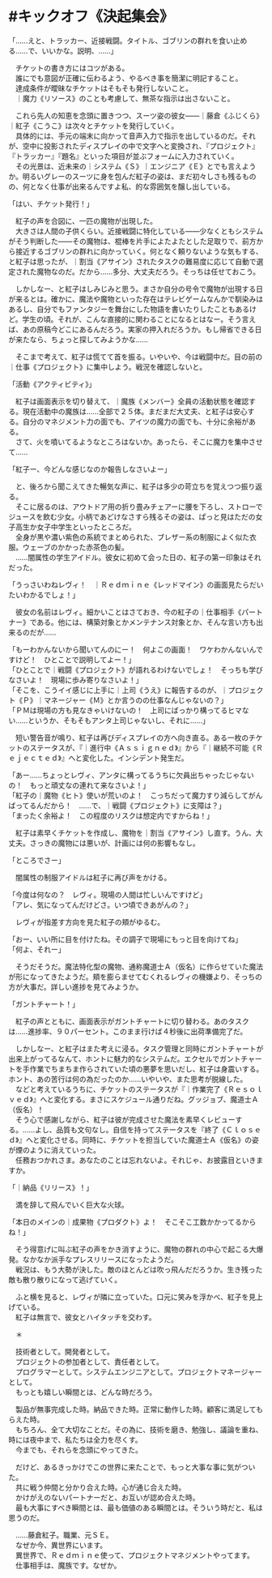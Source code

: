 # #キックオフ《決起集会》

「……えと、トラッカー、近接戦闘。タイトル、ゴブリンの群れを食い止める……で、いいかな。説明、……」

　チケットの書き方にはコツがある。  
　誰にでも意図が正確に伝わるよう、やるべき事を簡潔に明記すること。  
　達成条件が曖昧なチケットはそもそも発行しないこと。  
　｜魔力《リソース》のことも考慮して、無茶な指示は出さないこと。

　これら先人の知恵を念頭に置きつつ、スーツ姿の彼女――｜藤倉《ふじくら》｜紅子《こうこ》は次々とチケットを発行していく。  
　具体的には、手元の端末に向かって音声入力で指示を出しているのだ。それが、空中に投影されたディスプレイの中で文字へと変換され、『プロジェクト』『トラッカー』『題名』といった項目が並ぶフォームに入力されていく。  
　その光景は、近未来の｜システム《Ｓ》｜エンジニア《Ｅ》とでも言えようか。明るいグレーのスーツに身を包んだ紅子の姿は、まだ初々しさも残るものの、何となく仕事が出来るんですよ私、的な雰囲気を醸し出している。

「はい、チケット発行！」

　紅子の声を合図に、一匹の魔物が出現した。  
　大きさは人間の子供くらい。近接戦闘に特化している――少なくともシステムがそう判断した――その魔物は、棍棒を片手によたよたとした足取りで、前方から接近するゴブリンの群れに向かっていく。何となく頼りないような気もする、と紅子は思ったが、｜割当《アサイン》されたタスクの難易度に応じて自動で選定された魔物なのだ。だから……多分、大丈夫だろう。そっちは任せておこう。

　しかしなー、と紅子はしみじみと思う。まさか自分の号令で魔物が出現する日が来るとは。確かに、魔法や魔物といった存在はテレビゲームなんかで馴染みはあるし、自分でもファンタジーを舞台にした物語を書いたりしたこともあるけど。学生の頃。それが、こんな直接的に関わることになるとはなー。そう言えば、あの原稿今どこにあるんだろう。実家の押入れだろうか。もし帰省できる日が来たなら、ちょっと探してみようかな……

　そこまで考えて、紅子は慌てて首を振る。いやいや、今は戦闘中だ。目の前の｜仕事《プロジェクト》に集中しよう。戦況を確認しないと。

「活動《アクティビティ》」

　紅子は画面表示を切り替えて、｜魔族《メンバー》全員の活動状態を確認する。現在活動中の魔族は……全部で２５体。まだまだ大丈夫、と紅子は安心する。自分のマネジメント力の面でも、アイツの魔力の面でも、十分に余裕がある。  
　さて、火を噴いてるようなところはないか。あったら、そこに魔力を集中させて……

「紅子ー、今どんな感じなのか報告しなさいよー」

　と、後ろから聞こえてきた暢気な声に、紅子は多少の苛立ちを覚えつつ振り返る。  
　そこに居るのは、アウトドア用の折り畳みチェアーに腰を下ろし、ストローでジュースを飲む少女。小柄であどけなさすら残るその姿は、ぱっと見はただの女子高生か女子中学生といったところだ。  
　全身が黒や濃い紫色の系統でまとめられた、ブレザー系の制服によく似た衣服。ウェーブのかかった赤茶色の髪。  
　……闇属性の学生アイドル。彼女に初めて会った日の、紅子の第一印象はそれだった。

「うっさいわねレヴィ！　｜Ｒｅｄｍｉｎｅ《レッドマイン》の画面見たらだいたいわかるでしょ！」

　彼女の名前はレヴィ。細かいことはさておき、今の紅子の｜仕事相手《パートナー》である。他には、構築対象とかメンテナンス対象とか、そんな言い方も出来るのだが……

「もーわかんないから聞いてんのにー！　何よこの画面！　ワケわかんないんですけど！　ひとことで説明してよー！」  
「ひとことで｜戦闘《プロジェクト》が語れるわけないでしょ！　そっちも学びなさいよ！　現場に歩み寄りなさいよ！」  
「そこを、こうイイ感じに上手に｜上司《うえ》に報告するのが、｜プロジェクト《Ｐ》｜マネージャー《Ｍ》とか言うのの仕事なんじゃないの？」  
「ＰＭは現場の方も見なきゃいけないの！　上司にばっかり構ってるヒマない……というか、そもそもアンタ上司じゃないし、それに……」

　短い警告音が鳴り、紅子は再びディスプレイの方へ向き直る。ある一枚のチケットのステータスが、『｜進行中《Ａｓｓｉｇｎｅｄ》』から『｜継続不可能《Ｒｅｊｅｃｔｅｄ》』へと変化した。インシデント発生だ。

「あー……ちょっとレヴィ、アンタに構ってるうちに欠員出ちゃったじゃないの！　もっと頑丈なの連れて来なさいよ！」  
「紅子の｜魔物《ヒト》使いが荒いのよ！　こっちだって魔力すり減らしてがんばってるんだから！　……で、｜戦闘《プロジェクト》に支障は？」  
「まったく余裕よ！　この程度のリスクは想定内ですからね！」

　紅子は素早くチケットを作成し、魔物を｜割当《アサイン》し直す。うん、大丈夫。さっきの魔物には悪いが、計画には何の影響もなし。

「ところでさー」

　闇属性の制服アイドルは紅子に再び声をかける。

「今度は何なの？　レヴィ。現場の人間は忙しいんですけど」  
「アレ、気になってんだけどさ。いつ頃できあがんの？」

　レヴィが指差す方向を見た紅子の頬がゆるむ。

「おー、いい所に目を付けたね。その調子で現場にもっと目を向けてね」  
「何よ、それー」

　そうだそうだ。魔法特化型の魔物、通称魔道士Ａ（仮名）に作らせていた魔法が形になってきたようだ。頬を膨らませてむくれるレヴィの機嫌より、そっちの方が大事だ。詳しい進捗を見てみようか。

「ガントチャート！」

　紅子の声とともに、画面表示がガントチャートに切り替わる。あのタスクは……進捗率、９０パーセント。このまま行けば４秒後に出荷準備完了だ。

　しかしなー、と紅子はまた考えに浸る。タスク管理と同時にガントチャートが出来上がってるなんて、ホントに魅力的なシステムだ。エクセルでガントチャートを手作業でちまちま作らされていた頃の悪夢を思いだし、紅子は身震いする。ホント、あの苦行は何の為だったのか……いやいや、また思考が脱線した。  
　などと考えているうちに、チケットのステータスが『｜作業完了《Ｒｅｓｏｌｖｅｄ》』へと変化する。まさにスケジュール通りだね。グッジョブ、魔道士Ａ（仮名）！  
　そう心で感謝しながら、紅子は彼が完成させた魔法を素早くレビューする。……よし、品質も文句なし。自信を持ってステータスを『終了《Ｃｌｏｓｅｄ》』へと変化させる。同時に、チケットを担当していた魔道士Ａ《仮名》の姿が煙のように消えていった。  
　任務おつかれさま。あなたのことは忘れないよ。それじゃ、お披露目といきますか。

「｜納品《リリース》！」

　満を辞して飛んでいく巨大な火球。

「本日のメインの｜成果物《プロダクト》よ！　そこそこ工数かかってるからね！」

　そう得意げに叫ぶ紅子の声をかき消すように、魔物の群れの中心で起こる大爆発。なかなか派手なプレスリリースになったようだ。  
　戦況は、もう大勢が決した。敵のほとんどは吹っ飛んだだろうか。生き残った敵も散り散りになって逃げていく。

　ふと横を見ると、レヴィが隣に立っていた。口元に笑みを浮かべ、紅子を見上げている。  
　紅子は無言で、彼女とハイタッチを交わす。

　＊

　技術者として。開発者として。  
　プロジェクトの参加者として、責任者として。  
　プログラマーとして。システムエンジニアとして。プロジェクトマネージャーとして。  
　もっとも嬉しい瞬間とは、どんな時だろう。

　製品が無事完成した時。納品できた時。正常に動作した時。顧客に満足してもらえた時。  
　もちろん、全て大切なことだ。その為に、技術を磨き、勉強し、議論を重ね、時には夜中まで、私たちは全力を尽くす。  
　今までも、それらを念頭にやってきた。

　だけど、あるきっかけでこの世界に来たことで、もっと大事な事に気がついた。  
　共に戦う仲間と分かり合えた時。心が通じ合えた時。  
　かけがえのないパートナーだと、お互いが認め合えた時。  
　最も大事にすべき瞬間とは、最も価値のある瞬間とは。そういう時だと、私は思うのだ。


　……藤倉紅子。職業、元ＳＥ。  
　なぜか今、異世界にいます。  
　異世界で、Ｒｅｄｍｉｎｅ使って、プロジェクトマネジメントやってます。  
　仕事相手は、魔族です。なぜか。
